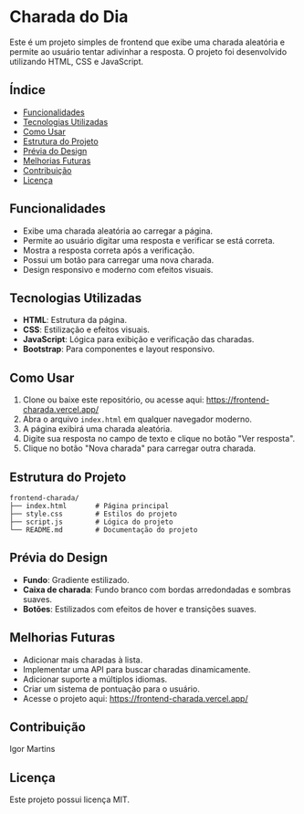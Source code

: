 # Charada do Dia

Este é um projeto simples de frontend que exibe uma charada aleatória e permite ao usuário tentar adivinhar a resposta. O projeto foi desenvolvido utilizando HTML, CSS e JavaScript.

## Índice

- [Funcionalidades](#funcionalidades)
- [Tecnologias Utilizadas](#tecnologias-utilizadas)
- [Como Usar](#como-usar)
- [Estrutura do Projeto](#estrutura-do-projeto)
- [Prévia do Design](#prévia-do-design)
- [Melhorias Futuras](#melhorias-futuras)
- [Contribuição](#contribuição)
- [Licença](#licença)

## Funcionalidades

- Exibe uma charada aleatória ao carregar a página.
- Permite ao usuário digitar uma resposta e verificar se está correta.
- Mostra a resposta correta após a verificação.
- Possui um botão para carregar uma nova charada.
- Design responsivo e moderno com efeitos visuais.

## Tecnologias Utilizadas

- **HTML**: Estrutura da página.
- **CSS**: Estilização e efeitos visuais.
- **JavaScript**: Lógica para exibição e verificação das charadas.
- **Bootstrap**: Para componentes e layout responsivo.

## Como Usar

1. Clone ou baixe este repositório, ou acesse aqui: https://frontend-charada.vercel.app/
2. Abra o arquivo `index.html` em qualquer navegador moderno.
3. A página exibirá uma charada aleatória.
4. Digite sua resposta no campo de texto e clique no botão "Ver resposta".
5. Clique no botão "Nova charada" para carregar outra charada.

## Estrutura do Projeto

```
frontend-charada/
├── index.html       # Página principal
├── style.css        # Estilos do projeto
├── script.js        # Lógica do projeto
└── README.md        # Documentação do projeto
```

## Prévia do Design

- **Fundo**: Gradiente estilizado.
- **Caixa de charada**: Fundo branco com bordas arredondadas e sombras suaves.
- **Botões**: Estilizados com efeitos de hover e transições suaves.

## Melhorias Futuras

- Adicionar mais charadas à lista.
- Implementar uma API para buscar charadas dinamicamente.
- Adicionar suporte a múltiplos idiomas.
- Criar um sistema de pontuação para o usuário.
- Acesse o projeto aqui: https://frontend-charada.vercel.app/

## Contribuição

Igor Martins

## Licença

Este projeto possui licença MIT.

